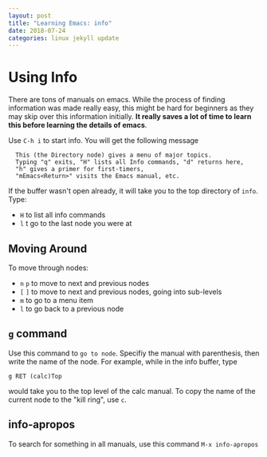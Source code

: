 ```yaml
---
layout: post
title: "Learning Emacs: info"
date: 2018-07-24
categories: linux jekyll update
---
```


# Using Info 

There are tons of manuals on emacs.  While the process of finding information was made really easy, this might be hard for beginners as they may skip over this information initially. **It really saves a lot of time to learn this before learning the details of emacs**.
  
Use `C-h i` to start info. You will get the following message

```
  This (the Directory node) gives a menu of major topics.
  Typing "q" exits, "H" lists all Info commands, "d" returns here,
  "h" gives a primer for first-timers,
  "mEmacs<Return>" visits the Emacs manual, etc.
```

If the buffer wasn't open already, it will take you to the top directory of `info`. Type:

- `H` to list all info commands
- `l` t go to the last node you were at

## Moving Around

To move through nodes:

- `n` `p` to move to next and previous nodes 
- `[` `]` to move to next and previous nodes, going into sub-levels 
- `m` to go to a menu item
- `l` to go back to a previous node

## `g` command

Use this command to `go to node`. Specifiy the manual with parenthesis, then write the name of the node. For example, while in the info buffer, type

```
g RET (calc)Top
````

would take you to the top level of the calc manual. To copy the name of the current node to the "kill ring", use `c`.

## info-apropos

To search for something in all manuals, use this command `M-x info-apropos`
